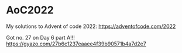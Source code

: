 # AoC2022

My solutions to Advent of code 2022: https://adventofcode.com/2022

Got no. 27 on Day 6 part A!!! https://gyazo.com/27b6c1237eaaee4f39b90571b4a7d2e7
